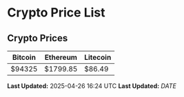 # Crypto Price List

## Crypto Prices
| Bitcoin | Ethereum | Litecoin |
| ------- | -------- | -------- |
| $94325 | $1799.85 | $86.49 |
**Last Updated:** 2025-04-26 16:24 UTC
**Last Updated:** $DATE$
